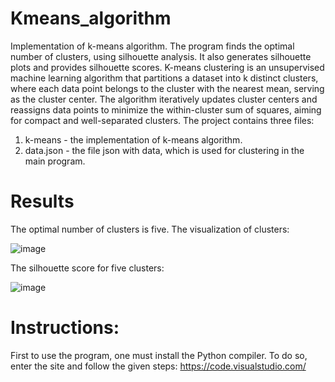 # Kmeans_algorithm
Implementation of k-means algorithm. The program finds the optimal number of clusters, using silhouette analysis. It also generates silhouette plots and provides silhouette scores.
K-means clustering is an unsupervised machine learning algorithm that partitions a dataset into k distinct clusters, where each data point belongs to the cluster with the nearest mean, serving as the cluster center. The algorithm iteratively updates cluster centers and reassigns data points to minimize the within-cluster sum of squares, aiming for compact and well-separated clusters.
The project contains three files:
1) k-means - the implementation of k-means algorithm.
2) data.json - the file json with data, which is used for clustering in the main program.
# Results
The optimal number of clusters is five. The visualization of clusters:

![image](https://github.com/ZofiaSzczepaniak/Kmeans_algorithm/assets/169342885/5a7df037-2ee6-4c73-b116-e023a141c358)

The silhouette score for five clusters:

![image](https://github.com/ZofiaSzczepaniak/Kmeans_algorithm/assets/169342885/452613ea-7b0f-49fe-86ce-aece28a9f71e)

# Instructions: 
First to use the program, one must install the Python compiler. To do so, enter the site and follow the given steps: https://code.visualstudio.com/
